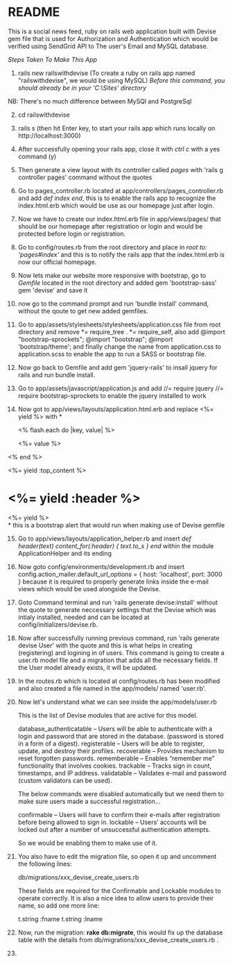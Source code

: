 # README

This is a social news feed, ruby on rails web application built with Devise gem file that is used for Authorization and Authentication which would be verified using SendGrid API to The user's Email and MySQL database.



*Steps Taken To Make This App*

1. rails new railswithdevise  (To create a ruby on rails app named "railswithdevise", we would be using MySQL) *Before this command, you should already be in your 'C:\Sites' directory*

NB: There's no much difference between MySQl and PostgreSql

2. cd railswithdevise

3. rails s (then hit Enter key, to start your rails app which runs locally on http://localhost:3000)

4. After successfully opening your rails app, close it with *ctrl c* with a yes command (y)

5. Then generate a view layout with its controller called *pages* with 'rails g controller pages' command without the quotes

6. Go to pages_controller.rb located at app/controllers/pages_controller.rb and add *def index
   end*, this is to enable the rails app to recognize the index.html.erb which would be use as our homepage just after login.

7. Now we have to create our index.html.erb file in app/views/pages/ that should be our homepage after registration or login and would be protected before login or registration.

8. Go to config/routes.rb from the root directory and place in *root to: 'pages#index'* and this is to notify the rails app that the index.html.erb is now our official homepage.

9. Now lets make our website more responsive with bootstrap, go to *Gemfile* located in the root directory and added gem 'bootstrap-sass'
gem 'devise' and save it

10. now go to the command prompt and run 'bundle install' command, without the qoute to get new added gemfiles.

11. Go to app/assets/stylesheets/stylesheets/application.css file from root directory and remove *= require_tree .
 *= require_self, also add @import "bootstrap-sprockets"; @import "bootstrap"; @import 'bootstrap/theme'; and finally change the name from application.css to application.scss to enable the app to run a SASS or bootstrap file.

12. Now go back to Gemfile and add gem 'jquery-rails' to insall jquery for rails and run bundle install.

13. Go to app/assets/javascript/application.js and add //= require jquery
//= require bootstrap-sprockets to enable the jquery installed to work

14. Now got to app/views/layouts/application.html.erb and replace <%= yield %> with *<div class="container">
  <% flash.each do |key, value| %>
    <div class="alert alert-<%= key %>">
      <%= value %>
    </div>
  <% end %>
</div>

<%= yield :top_content %>

<div class="container">
    <h1><%= yield :header %></h1>
  <%= yield %>
</div>* this is a bootstrap alert that would run when making use of Devise gemfile

15. Go to app/views/layouts/application_helper.rb and insert *def header(text)
  content_for(:header) { text.to_s }
end* within the module ApplicationHelper and its ending

16. Now goto config/environments/development.rb and insert config.action_mailer.default_url_options = { host: 'localhost', port: 3000 } because it is required to properly generate links inside the e-mail views which would be used alongside the Devise.

17. Goto Command terminal and run 'rails generate devise:install' without the quote to generate neccessary settings that the Devise which was intialy installed, needed and can be located at config/initializers/devise.rb.

18. Now after successfully running previous command, run 'rails generate devise User' with the quote and this is what helps in creating (registering) and logining in of users. This command is going to create a user.rb model file and a migration that adds all the necessary fields. If the User model already exists, it will be updated.

19. In the routes.rb which is located at config/routes.rb has been modified and also created a file named in the app/models/ named 'user.rb'.

20. Now let's understand what we can see inside the app/models/user.rb

	This is the list of Devise modules that are active for this model.

	database_authenticatable – Users will be able to authenticate with a login and password that are stored in the database. (password is stored in a form of a digest).
	registerable – Users will be able to register, update, and destroy their profiles.
	recoverable – Provides mechanism to reset forgotten passwords.
	rememberable – Enables “remember me” functionality that involves cookies.
	trackable – Tracks sign in count, timestamps, and IP address.
	validatable – Validates e-mail and password (custom validators can be used).

	The below commands were disabled automatically but we need them to make sure users made a successful registration...

	confirmable – Users will have to confirm their e-mails after registration before being allowed to sign in.
	lockable – Users’ accounts will be locked out after a number of unsuccessful authentication attempts.

	So we would be enabling them to make use of it.

21. You also have to edit the migration file, so open it up and uncomment the following lines:
	
	db/migrations/xxx_devise_create_users.rb

	These fields are required for the Confirmable and Lockable modules to operate correctly. It is also a nice idea to allow users to provide their name, so add one more line:

	t.string :fname
	t.string :lname

22. Now, run the migration: **rake db:migrate**, this would fix up the database table with the details from 	db/migrations/xxx_devise_create_users.rb .

23. 
